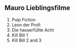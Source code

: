 ## Mauro Lieblingsfilme 

1. Pulp Fiction
2. Leon der Profi
3. Die hasserfüllte Acht 
4. Kill Bill 1
5. Kill Bill 2 and 3  
